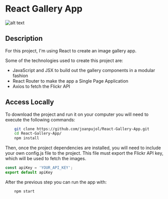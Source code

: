 # React Gallery App

![alt text](https://gdurl.com/hlNJ)

## Description ##

For this project, I'm using React to create an image gallery app.

Some of the technologies used to create this project are:

- JavaScript and JSX to build out the gallery components in a modular fashion
- React Router to make the app a Single Page Application
- Axios to fetch the Flickr API

## Access Locally

To download the project and run it on your computer you will need to execute the following commands:

```bash
    git clone https://github.com/joanpujol/React-Gallery-App.git
    cd React-Gallery-App/
    npm install
 ```

 Then, once the project dependencies are installed, you will need to include your own config.js file to the project. This file must export the Flickr API key, which will be used to fetch the images.

 ```javascript
const apiKey = 'YOUR_API_KEY';
export default apiKey
 ```

 After the previous step you can run the app with:

```bash
    npm start
```